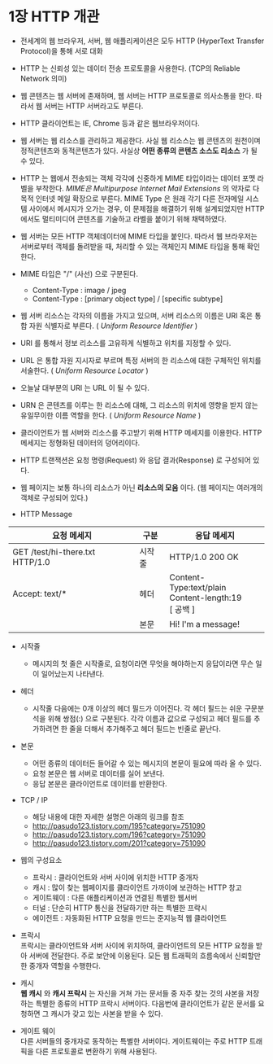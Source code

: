 # 1장 HTTP 개관

* 전세계의 웹 브라우저, 서버, 웹 애플리케이션은 모두 HTTP (HyperText Transfer Protocol)을 통해 서로 대화

* HTTP 는 신뢰성 있는 데이터 전송 프로토콜을 사용한다. (TCP의 Reliable Network 의미)
* 웹 콘텐츠는 웹 서버에 존재하며, 웹 서버는 HTTP 프로토콜로 의사소통을 한다. 따라서 웹 서버는 HTTP 서버라고도 부른다.
* HTTP 클라이언트는 IE, Chrome 등과 같은 웹브라우저이다.
* 웹 서버는 웹 리소스를 관리하고 제공한다. 사실 웹 리소스는 웹 콘텐츠의 원천이며 정적콘텐츠와 동적콘텐츠가 있다. 사실상 __어떤 종류의 콘텐츠 소스도 리소스__ 가 될 수 있다.
* HTTP 는 웹에서 전송되는 객체 각각에 신중하게 MIME 타입이라는 데이터 포맷 라벨을 부착한다. _MIME은 Multipurpose Internet Mail Extensions_ 의 약자로 다목적 인터넷 메일 확장으로 부른다. MIME Type 은 원래 각기 다른 전자메일 시스템 사이에서 메시지가 오가는 경우, 이 문제점을 해결하기 위해 설계되었지만 HTTP 에서도 멀티미디어 콘텐츠를 기술하고 라벨을 붙이기 위해 채택하였다.
* 웹 서버는 모든 HTTP 객체데이터에 MIME 타입을 붙인다. 따라서 웹 브라우저는 서버로부터 객체를 돌려받을 때, 처리할 수 있는 객체인지 MIME 타입을 통해 확인한다.
* MIME 타입은 "/" (사선) 으로 구분된다.
    * Content-Type : image / jpeg
    * Content-Type : [primary object type] / [specific subtype]
* 웹 서버 리소스는 각자의 이름을 가지고 있으며, 서버 리소스의 이름은 URI 혹은 통합 자원 식별자로 부른다. ( _Uniform Resource Identifier_ )
* URI 를 통해서 정보 리소스를 고유하게 식별하고 위치를 지정할 수 있다.
* URL 은 통합 자원 지시자로 부르며 특정 서버의 한 리소스에 대한 구체적인 위치를 서술한다. ( _Uniform Resource Locator_ )
* 오늘날 대부분의 URI 는 URL 이 될 수 있다.
* URN 은 콘텐츠를 이루는 한 리소스에 대해, 그 리소스의 위치에 영향을 받지 않는 유일무이한 이름 역할을 한다. ( _Uniform Resource Name_ )
* 클라이언트가 웹 서버와 리소스를 주고받기 위해 HTTP 메세지를 이용한다. HTTP 메세지는 정형화된 데이터의 덩어리이다. 
* HTTP 트랜잭션은 요청 명령(Request) 와 응답 결과(Response) 로 구성되어 있다.
* 웹 페이지는 보통 하나의 리소스가 아닌 __리소스의 모음__ 이다. (웹 페이지는 여러개의 객체로 구성되어 있다.)
* HTTP Message  

| 요청 메세지 | 구분 | 응답 메세지 |  
|------------|------|------------|
|GET /test/hi-there.txt HTTP/1.0|시작줄|HTTP/1.0 200 OK|
|Accept: text/* |헤더|Content-Type:text/plain<br>Content-length:19<br>[ 공백 ]|
||본문|Hi! I'm a message!|

* 시작줄
    * 메시지의 첫 줄은 시작줄로, 요청이라면 무엇을 해야하는지 응답이라면 무슨 일이 일어났는지 나타낸다.
    
* 헤더
    * 시작줄 다음에는 0개 이상의 헤더 필드가 이어진다. 각 헤더 필드는 쉬운 구문분석을 위해 쌍점(:) 으로 구분된다. 각각 이름과 값으로 구성되고 헤더 필드를 추가하려면 한 줄을 더해서 추가해주고 헤더 필드는 빈줄로 끝난다.
* 본문
    * 어떤 종류의 데이터든 들어갈 수 있는 메시지의 본문이 필요에 따라 올 수 있다.
    * 요청 본문은 웹 서버로 데이터를 실어 보낸다.
    * 응답 본문은 클라이언트로 데이터를 반환한다.
* TCP / IP
    * 해당 내용에 대한 자세한 설명은 아래의 링크를 참조
    * http://pasudo123.tistory.com/195?category=751090
    * http://pasudo123.tistory.com/196?category=751090
    * http://pasudo123.tistory.com/201?category=751090
* 웹의 구성요소 
    * 프락시 : 클라이언트와 서버 사이에 위치한 HTTP 중개자 
    * 캐시 : 많이 찾는 웹페이지를 클라이언트 가까이에 보관하는 HTTP 창고
    * 게이트웨이 : 다른 애플리케이션과 연결된 특별한 웹서버
    * 터널 : 단순히 HTTP 통신을 전달하기만 하는 특별한 프락시
    * 에이전트 : 자동화된 HTTP 요청을 만드는 준지능적 웹 클라이언트
* 프락시  
프락시는 클라이언트와 서버 사이에 위치하여, 클라이언트의 모든 HTTP 요청을 받아 서버에 전달한다. 주로 보안에 이용된다. 모든 웹 트래픽의 흐름속에서 신뢰할만한 중개자 역할을 수행한다.
* 캐시  
__웹 캐시__ 와 __캐시 프락시__ 는 자신을 거쳐 가는 문서들 중 자주 찾는 것의 사본을 저장하는 특별한 종류의 HTTP 프락시 서버이다. 다음번에 클라이언트가 같은 문서를 요청하면 그 캐시가 갖고 있는 사본을 받을 수 있다.
* 게이트 웨이   
다른 서버들의 중개자로 동작하는 특별한 서버이다. 게이트웨이는 주로 HTTP 트래픽을 다른 프로토콜로 변환하기 위해 사용된다.
